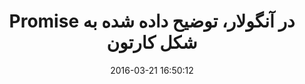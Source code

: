 ---
layout: post
title: "Promise در آنگولار، توضیح داده شده به شکل کارتون"
date: 2016-03-21 16:50:12
section: article
tags: angular js
link: "http://www.baboon.ir/promise-%D8%A2%D9%86%DA%AF%D9%88%D9%84%D8%A7%D8%B1%D8%8C-%D8%AA%D9%88%D8%B6%DB%8C%D8%AD-%D8%AF%D8%A7%D8%AF%D9%87-%D8%B4%D8%AF%D9%87-%D8%B4%DA%A9%D9%84-%DA%A9%D8%A7%D8%B1/"
user: "نوید کاشانی"
user_link: "http://navid.kashani.ir/"
---
